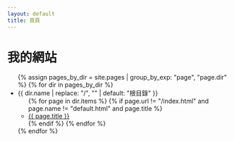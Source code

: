```yaml
---
layout: default
title: 首頁
---
```


# 我的網站

<nav>
  <ul class="nav-list">
  {% assign pages_by_dir = site.pages | group_by_exp: "page", "page.dir" %}
  {% for dir in pages_by_dir %}
    <li>
      <span class="folder-title">{{ dir.name | replace: "/", "" | default: "根目錄" }}</span>
      <ul>
        {% for page in dir.items %}
          {% if page.url != "/index.html" and page.name != "default.html" and page.title %}
            <li>
              <a href="{{ site.baseurl }}{{ page.url }}">{{ page.title }}</a>
            </li>
          {% endif %}
        {% endfor %}
      </ul>
    </li>
  {% endfor %}
  </ul>
</nav>
